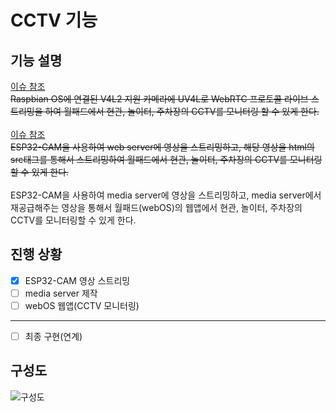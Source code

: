 # CCTV 기능
## 기능 설명
<a href="https://github.com/WebOS-KOSS/entrance_cam/issues/2">이슈 참조</a><br/>
~~Raspbian OS에 연결된 V4L2 지원 카메라에 UV4L로 WebRTC 프로토콜 라이브 스트리밍을 하여 월패드에서 현관, 놀이터, 주차장의 CCTV를 모니터링 할 수 있게 한다.~~ <br/>
<br/>
<a href="https://github.com/WebOS-KOSS/CCTV/issues/1">이슈 참조</a><br/>
~~ESP32-CAM을 사용하여 web server에 영상을 스트리밍하고, 해당 영상을 html의 src태그를 통해서 스트리밍하여 월패드에서 현관, 놀이터, 주차장의 CCTV를 모니터링할 수 있게 한다.~~ <br/>
<br/>
ESP32-CAM을 사용하여 media server에 영상을 스트리밍하고, media server에서 재공급해주는 영상을 통해서 월패드(webOS)의 웹앱에서 현관, 놀이터, 주차장의 CCTV를 모니터링할 수 있게 한다. 

## 진행 상황

- [X] ESP32-CAM 영상 스트리밍
- [ ] media server 제작 
- [ ] webOS 웹앱(CCTV 모니터링)
---
- [ ] 최종 구현(연계)

## 구성도

![구성도](delivery.jpg)

